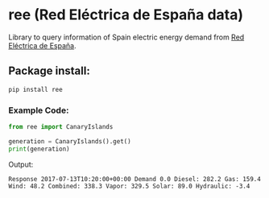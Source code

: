 # ree (Red Eléctrica de España data)
Library to query information of Spain  electric energy demand from [Red Eléctrica de España](https://demanda.ree.es).

## Package install:

```bash
pip install ree
```

### Example Code:

```python
from ree import CanaryIslands

generation = CanaryIslands().get()
print(generation)
```
Output:

```
Response 2017-07-13T10:20:00+00:00 Demand 0.0 Diesel: 282.2 Gas: 159.4 Wind: 48.2 Combined: 338.3 Vapor: 329.5 Solar: 89.0 Hydraulic: -3.4
```
